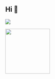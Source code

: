 ## Hi 👋

<p align="left">  
  <img src="https://count.getloli.com/get/@ligdy7?theme=rule34">
</p> 

<!-- github statistics -->

<div align="left"><img height="140" src="https://github-readme-stats.vercel.app/api?username=ligdy7&show_icons=true" /></div>
